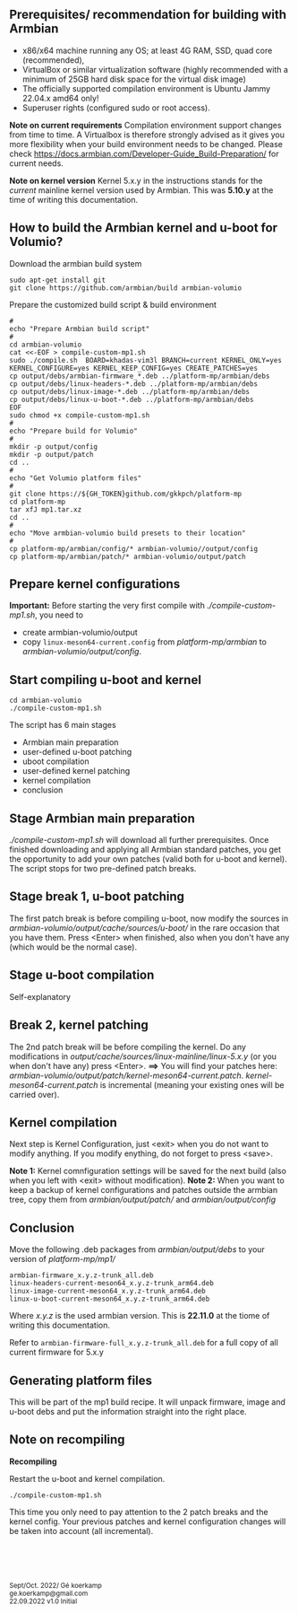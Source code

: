 
## Prerequisites/ recommendation for building with Armbian

- x86/x64 machine running any OS; at least 4G RAM, SSD, quad core (recommended),
- VirtualBox or similar virtualization software (highly recommended with a minimum of 25GB hard disk space for the virtual disk image)
- The officially supported compilation environment is Ubuntu Jammy 22.04.x amd64 only!
- Superuser rights (configured sudo or root access).

**Note on current requirements**
Compilation environment support changes from time to time.
A Virtualbox is therefore strongly advised as it gives you more flexibility when your build environment needs to be changed.
Please check https://docs.armbian.com/Developer-Guide_Build-Preparation/ for current needs.

**Note on kernel version**
Kernel 5.x.y in the instructions stands for the *current* mainline kernel version used by Armbian.
This was **5.10.y** at the time of writing this documentation.

## How to build the Armbian kernel and u-boot for Volumio?

Download the armbian build system
```
sudo apt-get install git
git clone https://github.com/armbian/build armbian-volumio
```

Prepare the customized build script & build environment
```
#
echo "Prepare Armbian build script"
#
cd armbian-volumio
cat <<-EOF > compile-custom-mp1.sh
sudo ./compile.sh  BOARD=khadas-vim3l BRANCH=current KERNEL_ONLY=yes KERNEL_CONFIGURE=yes KERNEL_KEEP_CONFIG=yes CREATE_PATCHES=yes
cp output/debs/armbian-firmware_*.deb ../platform-mp/armbian/debs
cp output/debs/linux-headers-*.deb ../platform-mp/armbian/debs
cp output/debs/linux-image-*.deb ../platform-mp/armbian/debs
cp output/debs/linux-u-boot-*.deb ../platform-mp/armbian/debs
EOF
sudo chmod +x compile-custom-mp1.sh
#
echo "Prepare build for Volumio"
#
mkdir -p output/config
mkdir -p output/patch
cd ..
#
echo "Get Volumio platform files"
#
git clone https://${GH_TOKEN}github.com/gkkpch/platform-mp
cd platform-mp
tar xfJ mp1.tar.xz
cd ..
#
echo "Move armbian-volumio build presets to their location"
#
cp platform-mp/armbian/config/* armbian-volumio//output/config
cp platform-mp/armbian/patch/* armbian-volumio/output/patch
```

## Prepare kernel configurations

**Important:**
Before starting the very first compile with *./compile-custom-mp1.sh*, you need to
- create armbian-volumio/output
- copy ```linux-meson64-current.config``` from *platform-mp/armbian* to *armbian-volumio/output/config*.

## Start compiling u-boot and kernel
```
cd armbian-volumio
./compile-custom-mp1.sh
```
The script has 6 main stages
- Armbian main preparation
- user-defined u-boot patching
- uboot compilation
- user-defined kernel patching
- kernel compilation
- conclusion

## Stage Armbian main preparation
*./compile-custom-mp1.sh* will download all further prerequisites.
Once finished downloading and applying all Armbian standard patches,  you get the opportunity to add your own patches (valid both for u-boot and kernel). The script stops for two pre-defined patch breaks.

## Stage break 1, u-boot patching
The first patch break is before compiling u-boot, now modify the sources in *armbian-volumio/output/cache/sources/u-boot/* in the rare occasion that you have them.
Press \<Enter> when finished, also when you don't have any (which would be the  normal case).

## Stage u-boot compilation
Self-explanatory

## Break 2, kernel patching
The 2nd patch break will be before compiling the kernel.
Do any modifications in *output/cache/sources/linux-mainline/linux-5.x.y* (or you when don't have any) press \<Enter>.
**==>** You will find your patches here: *armbian-volumio/output/patch/kernel-meson64-current.patch*.
*kernel-meson64-current.patch* is incremental (meaning your existing ones will be carried over).

## Kernel compilation
Next step is Kernel Configuration, just \<exit> when you do not want to modify anything. If you modify enything, do not forget to press \<save>.

**Note 1:** Kernel comnfiguration settings will be saved for the next build (also when you left with \<exit> without modification).
**Note 2:** When you want to keep a backup of kernel configurations and patches outside the armbian tree, copy them from *armbian/output/patch/* and *armbian/output/config*

## Conclusion

Move the following .deb packages from *armbian/output/debs* to your version of *platform-mp/mp1/*
```
armbian-firmware_x.y.z-trunk_all.deb
linux-headers-current-meson64_x.y.z-trunk_arm64.deb
linux-image-current-meson64_x.y.z-trunk_arm64.deb
linux-u-boot-current-meson64_x.y.z-trunk_arm64.deb
```
Where *x.y.z* is the used armbian version.
This is **22.11.0** at the tiome of writing this documentation.

Refer to ```armbian-firmware-full_x.y.z-trunk_all.deb``` for a full copy of all current firmware for 5.x.y

## Generating platform files

This will be part of the mp1 build recipe.
It will unpack firmware, image and u-boot debs and put the information straight into the right place.

## Note on recompiling
**Recompiling**

Restart the u-boot and kernel compilation.
```
./compile-custom-mp1.sh
```
This time you only need to pay attention to the 2 patch breaks and the kernel config.
Your previous patches and kernel configuration changes will be taken into account (all incremental).





<br />
<br />
<br />
<br />
<sub>Sept/Oct. 2022/ Gé koerkamp
<br />ge.koerkamp@gmail.com
<br />22.09.2022 v1.0 Initial

